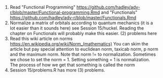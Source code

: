 1. Read "Functional Programming" https://github.com/hadley/adv-r/blob/master/Functional-programming.Rmd and "Functionals" https://github.com/hadley/adv-r/blob/master/Functionals.Rmd
2. Normalize a matrix of orbitals according to quantum mechanics (it is a lot easier than it sounds here) see Session 15/huckel. Reading the chapter on Functionals will probably make this easier. (2) problems here
3. Read this wiki article on norms https://en.wikipedia.org/wiki/Norm_(mathematics) You can skim the article but pay special attention to euclidean norm, taxicab norm, p norm and the maximum norm. Note that norm != to normalization. Sometimes we chose to set the norm = 1. Setting something = 1 is normalization. The process of how we get that something is called the norm
4. Session 15/problems.R has more (3) problems.  